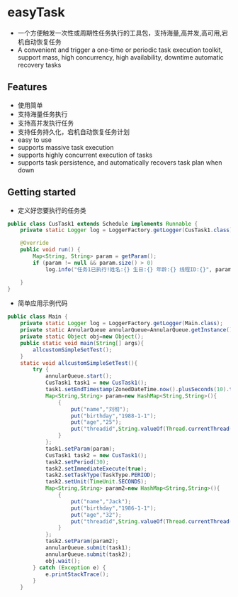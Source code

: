 # easyTask

* 一个方便触发一次性或周期性任务执行的工具包，支持海量,高并发,高可用,宕机自动恢复任务
* A convenient and trigger a one-time or periodic task execution toolkit, support mass, high concurrency, high availability, downtime automatic recovery tasks
## Features

* 使用简单
* 支持海量任务执行
* 支持高并发执行任务
* 支持任务持久化，宕机自动恢复任务计划
* easy to use
* supports massive task execution
* supports highly concurrent execution of tasks
* supports task persistence, and automatically recovers task plan when down

## Getting started

* 定义好您要执行的任务类
```java
public class CusTask1 extends Schedule implements Runnable {
    private static Logger log = LoggerFactory.getLogger(CusTask1.class);

    @Override
    public void run() {
        Map<String, String> param = getParam();
        if (param != null && param.size() > 0)
            log.info("任务1已执行!姓名:{} 生日:{} 年龄:{} 线程ID:{}", param.get("name"), param.get("birthday"), param.get("age"),param.get("threadid"));

    }
}
```
* 简单应用示例代码
```java
public class Main {
    private static Logger log = LoggerFactory.getLogger(Main.class);
    private static AnnularQueue annularQueue=AnnularQueue.getInstance();
    private static Object obj=new Object();
    public static void main(String[] args){
        allcustomSimpleSetTest();
    }
    static void allcustomSimpleSetTest(){
        try {
            annularQueue.start();
            CusTask1 task1 = new CusTask1();
            task1.setEndTimestamp(ZonedDateTime.now().plusSeconds(10).toInstant().toEpochMilli());
            Map<String,String> param=new HashMap<String,String>(){
                {
                    put("name","刘彻");
                    put("birthday","1988-1-1");
                    put("age","25");
                    put("threadid",String.valueOf(Thread.currentThread().getId()));
                }
            };
            task1.setParam(param);
            CusTask1 task2 = new CusTask1();
            task2.setPeriod(30);
            task2.setImmediateExecute(true);
            task2.setTaskType(TaskType.PERIOD);
            task2.setUnit(TimeUnit.SECONDS);
            Map<String,String> param2=new HashMap<String,String>(){
                {
                    put("name","Jack");
                    put("birthday","1986-1-1");
                    put("age","32");
                    put("threadid",String.valueOf(Thread.currentThread().getId()));
                }
            };
            task2.setParam(param2);
            annularQueue.submit(task1);
            annularQueue.submit(task2);
            obj.wait();
        } catch (Exception e) {
            e.printStackTrace();
        }
    }
```
